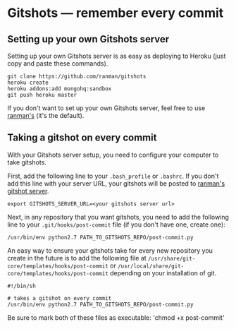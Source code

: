 # Gitshots — remember every commit



## Setting up your own Gitshots server

Setting up your own Gitshots server is as easy as deploying to Heroku (just copy and paste these commands).

    git clone https://github.com/ranman/gitshots
    heroku create
    heroku addons:add mongohq:sandbox
    git push heroku master

If you don't want to set up your own Gitshots server, feel free to use [ranman's](http://gitshots.ranman.org) (it's the default).

## Taking a gitshot on every commit

With your Gitshots server setup, you need to configure your computer to take gitshots.

First, add the following line to your `.bash_profile` or `.bashrc`. If you don't add this line with your server URL, your gitshots will be posted to [ranman's gitshot server](http://gitshots.ranman.org).

    export GITSHOTS_SERVER_URL=<your gitshots server url>

Next, in any repository that you want gitshots, you need to add the following line to your `.git/hooks/post-commit` file (if you don't have one, create one):

    /usr/bin/env python2.7 PATH_TO_GITSHOTS_REPO/post-commit.py

An easy way to ensure your gitshots take for every new repository you create in the future is to add the following file at `/usr/share/git-core/templates/hooks/post-commit` or `/usr/local/share/git-core/templates/hooks/post-commit` depending on your installation of git.

    #!/bin/sh

    # takes a gitshot on every commit
    /usr/bin/env python2.7 PATH_TO_GITSHOTS_REPO/post-commit.py

Be sure to mark both of these files as executable: 'chmod +x post-commit'
